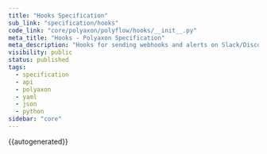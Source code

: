 ```yaml
---
title: "Hooks Specification"
sub_link: "specification/hooks"
code_link: "core/polyaxon/polyflow/hooks/__init__.py"
meta_title: "Hooks - Polyaxon Specification"
meta_description: "Hooks for sending webhooks and alerts on Slack/Discord/... when a job fails, succeeds, stops... and integrating with external systems"
visibility: public
status: published
tags:
  - specification
  - api
  - polyaxon
  - yaml
  - json
  - python
sidebar: "core"
---
```


{{autogenerated}}
